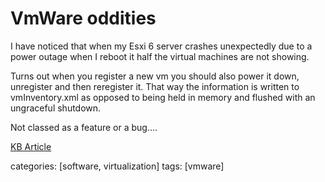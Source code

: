 
# VmWare oddities
I have noticed that when my Esxi 6 server crashes unexpectedly due to a power outage when I reboot it half the virtual machines are not showing.

Turns out when you register a new vm you should also power it down, unregister and then reregister it.  That way the information is written to vmInventory.xml as opposed to being held in memory and flushed with an ungraceful shutdown.

Not classed as a feature or a bug....

[KB Article](https://kb.vmware.com/s/article/2013301)


categories: [software, virtualization]
tags: [vmware]


 

